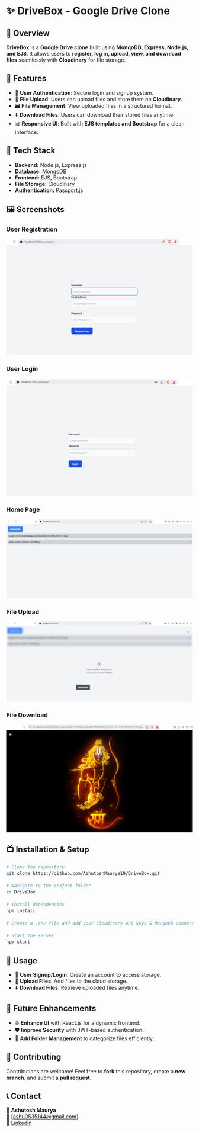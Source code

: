 # ✨ DriveBox - Google Drive Clone

## 📌 Overview
**DriveBox** is a **Google Drive clone** built using **MongoDB, Express, Node.js, and EJS**. It allows users to **register, log in, upload, view, and download files** seamlessly with **Cloudinary** for file storage.

## 🚀 Features
- 💼 **User Authentication**: Secure login and signup system.  
- 📁 **File Upload**: Users can upload files and store them on **Cloudinary**.  
- 🗃️ **File Management**: View uploaded files in a structured format.  
- ⬇️ **Download Files**: Users can download their stored files anytime.  
- 📊 **Responsive UI**: Built with **EJS templates and Bootstrap** for a clean interface.  

## 🦐 Tech Stack
- **Backend:** Node.js, Express.js  
- **Database:** MongoDB  
- **Frontend:** EJS, Bootstrap  
- **File Storage:** Cloudinary  
- **Authentication:** Passport.js  

## 🖼️ Screenshots

### User Registration
![Register Page](Screenshots/user-registration.png)
### User Login
![Login Page](Screenshots/user-login.png)
### Home Page
![Home Page](Screenshots/home-page.png)
### File Upload
![Upload Page](Screenshots/file-upload.png)
### File Download
![Download Page](Screenshots/download-file.png)



## 📺 Installation & Setup
```bash
# Clone the repository
git clone https://github.com/AshutoshMaurya19/DriveBox.git

# Navigate to the project folder
cd DriveBox

# Install dependencies
npm install

# Create a .env file and add your Cloudinary API keys & MongoDB connection string

# Start the server
npm start
```

## 🚀 Usage
- 💼 **User Signup/Login**: Create an account to access storage.  
- 📁 **Upload Files**: Add files to the cloud storage.  
- ⬇️ **Download Files**: Retrieve uploaded files anytime.  

## 📝 Future Enhancements
- 🌐 **Enhance UI** with React.js for a dynamic frontend.  
- 🛡️ **Improve Security** with JWT-based authentication.  
- 🔄 **Add Folder Management** to categorize files efficiently.  

## 📌 Contributing
Contributions are welcome! Feel free to **fork** this repository, create a **new branch**, and submit a **pull request**.  

## 📞 Contact
👤 **Ashutosh Maurya**  
📧 [ashu0535144@gmail.com]  
🔗 [LinkedIn](https://www.linkedin.com/in/ashutosh-maurya-840014266?utm_source=share&utm_campaign=share_via&utm_content=profile&utm_medium=android_app)  
